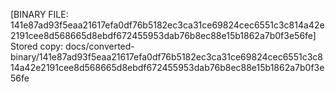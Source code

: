 [BINARY FILE: 141e87ad93f5eaa21617efa0df76b5182ec3ca31ce69824cec6551c3c814a42e2191cee8d568665d8ebdf672455953dab76b8ec88e15b1862a7b0f3e56fe]
Stored copy: docs/converted-binary/141e87ad93f5eaa21617efa0df76b5182ec3ca31ce69824cec6551c3c814a42e2191cee8d568665d8ebdf672455953dab76b8ec88e15b1862a7b0f3e56fe
